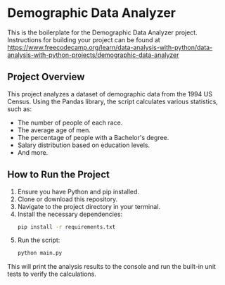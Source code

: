 # Demographic Data Analyzer

This is the boilerplate for the Demographic Data Analyzer project. Instructions for building your project can be found at https://www.freecodecamp.org/learn/data-analysis-with-python/data-analysis-with-python-projects/demographic-data-analyzer

## Project Overview

This project analyzes a dataset of demographic data from the 1994 US Census. Using the Pandas library, the script calculates various statistics, such as:

*   The number of people of each race.
*   The average age of men.
*   The percentage of people with a Bachelor's degree.
*   Salary distribution based on education levels.
*   And more.

## How to Run the Project

1.  Ensure you have Python and pip installed.
2.  Clone or download this repository.
3.  Navigate to the project directory in your terminal.
4.  Install the necessary dependencies:
    ```sh
    pip install -r requirements.txt
    ```
5.  Run the script:
    ```sh
    python main.py
    ```

This will print the analysis results to the console and run the built-in unit tests to verify the calculations.
